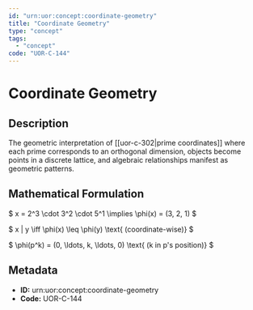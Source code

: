 ```yaml
---
id: "urn:uor:concept:coordinate-geometry"
title: "Coordinate Geometry"
type: "concept"
tags:
  - "concept"
code: "UOR-C-144"
---
```


# Coordinate Geometry

## Description

The geometric interpretation of [[uor-c-302|prime coordinates]] where each prime corresponds to an orthogonal dimension, objects become points in a discrete lattice, and algebraic relationships manifest as geometric patterns.

## Mathematical Formulation

$
x = 2^3 \cdot 3^2 \cdot 5^1 \implies \phi(x) = (3, 2, 1)
$

$
x | y \iff \phi(x) \leq \phi(y) \text{ (coordinate-wise)}
$

$
\phi(p^k) = (0, \ldots, k, \ldots, 0) \text{ (k in p's position)}
$

## Metadata

- **ID:** urn:uor:concept:coordinate-geometry
- **Code:** UOR-C-144
